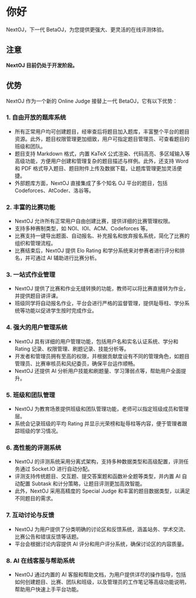 # 你好

NextOJ，下一代 BetaOJ，为您提供更强大、更灵活的在线评测体验。

## 注意

**NextOJ 目前仍处于开发阶段。**

## 优势

NextOJ 作为一个新的 Online Judge 接替上一代 BetaOJ，它有以下优势：

### 1. 自由开放的题库系统

- 所有正常用户均可创建题目，经审查后将题目加入题库，丰富整个平台的题目资源。此外，题目权限管理更加细致，用户可指定题目管理员、可查看题目的班级和团队。
- 题目支持 Markdown 格式，内置 KaTeX 公式渲染、代码高亮、多区域输入等高级功能，方便用户创建和管理复杂的题目描述与样例。此外，还支持 Word 和 PDF 格式导入题目、题目附件上传及数据下载，让题库管理更加灵活便捷。
- 外部题库方面，NextOJ 直接集成了多个知名 OJ 平台的题目，包括 Codeforces、AtCoder、洛谷等。

### 2. 丰富的比赛功能

- NextOJ 允许所有正常用户自由创建比赛，提供详细的比赛管理权限。
- 支持多种赛制类型，如 NOI、IOI、ACM、Codeforces 等。
- 比赛支持一键导出题面、自动报名、补充报名和放弃报名系统，简化了比赛的组织和管理流程。
- 比赛结束后，NextOJ 提供 Elo Rating 和学分系统来对参赛者进行评分和排名，并可通过 AI 辅助进行比赛分析。

### 3. 一站式作业管理

- NextOJ 提供了比赛和作业无缝转换的功能，教师可以将比赛直接转为作业，并提供题目讲评课。
- 班级同学将自动报名作业，平台会进行严格的监督管理，提供耻辱柱、学分系统等功能以促进学生按时完成作业。

### 4. 强大的用户管理系统

- NextOJ 具有详细的用户管理功能，包括用户名和实名认证系统、学分和 Rating 记录、权限管理、刷题记录、技能分析等。
- 开发者和管理员拥有至高的权限，并根据贡献度设有不同的管理角色，如题目管理员、比赛审核员和风纪委员，确保平台运作顺畅。
- NextOJ 还提供 AI 分析用户技能和刷题量、学习薄弱点等，帮助用户全面提升。

### 5. 班级和团队管理

- NextOJ 为教育场景提供班级和团队管理功能，老师可以指定班级成员和管理层。
- 系统会记录班级的平均 Rating 并显示光荣榜和耻辱柱等内容，便于管理者跟踪班级的学习情况。

### 6. 高性能的评测系统

- NextOJ 的评测系统采用分离式架构，支持多种数据类型和高级配置，评测任务通过 Socket.IO 进行自动分配。
- 评测支持传统题目、交互题、提交答案题和函数补全题等类型，并内置 AI 自动配置 Subtask 和计分策略，让题目评测更加高效智能。
- 此外，NextOJ 采用高精度的 Special Judge 和丰富的题目数据类型，以满足不同题目的需求。

### 7. 互动讨论与反馈

- NextOJ 为用户提供了分类明确的讨论区和反馈系统，涵盖站务、学术交流、比赛公告和错误反馈等话题。
- 平台会根据讨论内容提供 AI 评分和用户评分系统，确保讨论区的内容质量。

### 8. AI 在线客服与帮助系统

- NextOJ 通过内置的 AI 客服和帮助文档，为用户提供详尽的操作指导，包括如何创建题目、比赛、团队和班级，以及管理员的工作笔记等高级功能说明，帮助用户快速上手平台功能。

<!-- 心动了？不要犹豫，点击 [这里](http://next.oimaster.top/) 进入文档！ -->
